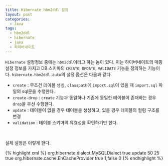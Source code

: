```yaml
---
title: Hibernate hbm2ddl 설정
layout: post
categories:
  - Java
tags:
  - hbm2ddl
  - hibernate
  - java
  - 하이버네이트
---
```

`Hibernate` 설정정보 중에는 `hbm2ddl`이라고 하는 놈이 있다. 이는 하이버네이트의 매핑 설정 정보를 가지고 DB 스키마의 `CREATE`, `UPDATE`, `VALIDATE` 기능을 정의하는 기능이다.
`hibernate.hbm2ddl.auto`의 설정 옵션은 다음과 같다.

  * `create` : 무조건 테이블 생성, `classpath`에 `import.sql`이 있을 때 `import.sql` 파일의 sql문을 수행한다.
  * `create-drop` : `create` 기능과 동일하나 기존에 동일한 테이블이 존재하는 경우 `drop`을 우선 수행한다.
  * `update` : 테이블이 없을 경우 테이블을 생성하고, 있을 경우 테이블의 컬럼 구조를 변경
  * `validation` : 테이블 스키마의 유효성을 확인하기만 한다.

&nbsp;

실제 설정은 이렇게 한다.

{% highlight xml %}
<bean id="hibernateProperties" class="org.springframework.beans.factory.config.PropertiesFactoryBean">
    <property name="properties">
		<prop key="hibernate.dialect">org.hibernate.dialect.MySQLDialect</prop>
		<prop key="hibernate.show_sql">true</prop>
		<prop key="hibernate.hbm2ddl.auto">update</prop>
		<prop key="jdbc.fetch_size">50</prop>
		<prop key="jdbc.batch_size">25</prop>
		<prop key="hibernate.cache.use_query_cache">true</prop>
		<prop key="hibernate.cache.provider_class">org.hibernate.cache.EhCacheProvider</prop>
		<prop key="hibernate.query.substitutions">true 1,false 0</prop>
    </property>
</bean>
{% endhighlight %}